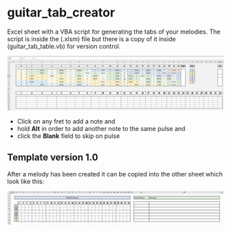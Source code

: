 # guitar_tab_creator
Excel sheet with a VBA script for generating the tabs of your melodies. The script is inside the (.xlsm) file but there is a copy of it inside (guitar_tab_table.vb) for version control.

![excel_gif](https://github.com/akerlund/guitar_tab_creator/blob/master/guitar_tab_table.gif)

* Click on any fret to add a note and
* hold **Alt** in order to add another note to the same pulse and
* click the **Blank** field to skip on pulse

## Template version 1.0
After a melody has been created it can be copied into the other sheet which look like this:

![tab_table](https://github.com/akerlund/guitar_tab_creator/blob/master/tab_template.JPG)
